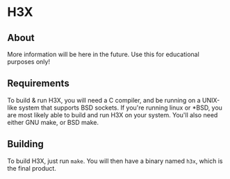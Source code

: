 # H3X
## About
More information will be here in the future. Use this for educational purposes only!
## Requirements
To build & run H3X, you will need a C compiler, and be running on a UNIX-like system that supports BSD sockets. If you're running linux or *BSD, you are most likely able to build and run H3X on your system. You'll also need either GNU make, or BSD make.
## Building
To build H3X, just run `make`. You will then have a binary named `h3x`, which is the final product.